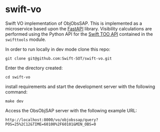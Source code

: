 # swift-vo

Swift VO implementation of ObjObsSAP. This is implemented as a microservice
based upon the [FastAPI](http://fastapi.tiangolo.com) library. Visibility
calculations are performed using the Python API for the [Swift TOO
API](https://www.swift.psu.edu/too_api) contained in the `swifttools` module.

In order to run
locally in dev mode clone this repo:

```shell
git clone git@github.com:Swift-SOT/swift-vo.git
```

Enter the directory created:

```shell
cd swift-vo
```

install requirements and start the development server with the following command:

```shell
make dev
```

Access the ObsObjSAP server with the following example URL:

```url
http://localhost:8000/vo/objobssap/query?POS=25%2C12&TIME=60100%2F60101&MIN_OBS=0
```
